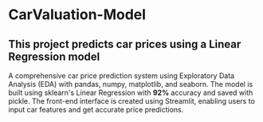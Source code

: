 # CarValuation-Model
This project predicts car prices using a Linear Regression model
-------------------------------------------------------------------
A comprehensive car price prediction system using Exploratory Data Analysis (EDA) with pandas, numpy, matplotlib, and seaborn. The model is built using sklearn's Linear Regression with **92%** accuracy and saved with pickle. The front-end interface is created using Streamlit, enabling users to input car features and get accurate price predictions.
